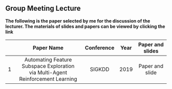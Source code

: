 ## Group Meeting Lecture

**The following is the paper selected by me for the discussion of the lecturer. The materials of slides and papers can be viewed by clicking the link**

|      |                          Paper Name                          | Conference | Year | Paper and  slides |
| :--: | :----------------------------------------------------------: | :--------: | :--: | :---------------: |
|  1   | Automating Feature Subspace Exploration<br>via Multi-Agent Reinforcement Learning |   SIGKDD   | 2019 |  Paper and slide  |

